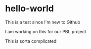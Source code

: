 # hello-world
This is a test since I'm new to Github

I am working on this for our PBL project

This is sorta complicated
